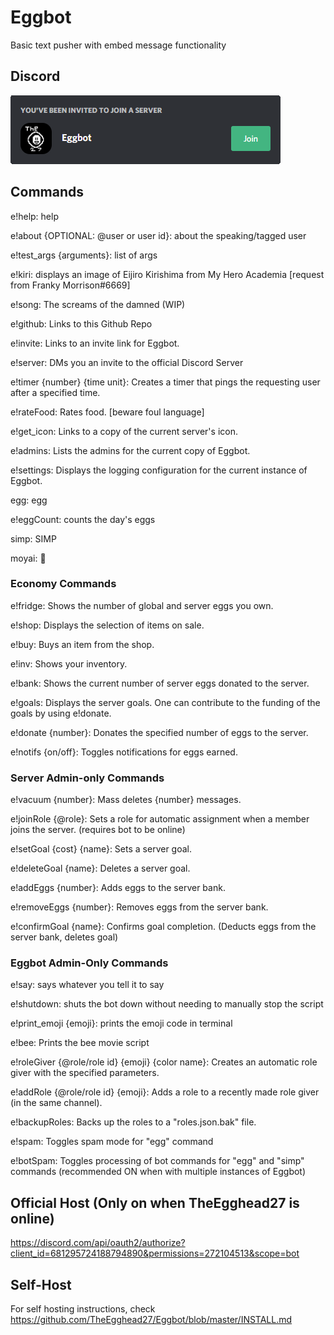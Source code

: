 # Eggbot
Basic text pusher with embed message functionality

## Discord
[![Server Invite](tutorial/invite.png)](https://discord.gg/rTfkdvX)

## Commands
e!help: help

e!about {OPTIONAL: @user or user id}: about the speaking/tagged user

e!test_args {arguments}: list of args

e!kiri: displays an image of Eijiro Kirishima from My Hero Academia [request from Franky Morrison#6669]

e!song: The screams of the damned (WIP)

e!github: Links to this Github Repo

e!invite: Links to an invite link for Eggbot.

e!server: DMs you an invite to the official Discord Server

e!timer {number} {time unit}: Creates a timer that pings the requesting user after a specified time.

e!rateFood: Rates food. [beware foul language]

e!get_icon: Links to a copy of the current server's icon.

e!admins: Lists the admins for the current copy of Eggbot.

e!settings: Displays the logging configuration for the current instance of Eggbot.

egg: egg

e!eggCount: counts the day's eggs

simp: SIMP

moyai: 🗿

### Economy Commands

e!fridge: Shows the number of global and server eggs you own.

e!shop: Displays the selection of items on sale.

e!buy: Buys an item from the shop.

e!inv: Shows your inventory.

e!bank: Shows the current number of server eggs donated to the server.

e!goals: Displays the server goals. One can contribute to the funding of the goals by using e!donate.

e!donate {number}: Donates the specified number of eggs to the server.

e!notifs {on/off}: Toggles notifications for eggs earned.

### Server Admin-only Commands

e!vacuum {number}: Mass deletes {number} messages. 

e!joinRole {@role}: Sets a role for automatic assignment when a member joins the server. (requires bot to be online)

e!setGoal {cost} {name}: Sets a server goal.

e!deleteGoal {name}: Deletes a server goal.

e!addEggs {number}: Adds eggs to the server bank.

e!removeEggs {number}: Removes eggs from the server bank.

e!confirmGoal {name}: Confirms goal completion. (Deducts eggs from the server bank, deletes goal) 

### Eggbot Admin-Only Commands

e!say: says whatever you tell it to say

e!shutdown: shuts the bot down without needing to manually stop the script

e!print_emoji {emoji}: prints the emoji code in terminal

e!bee: Prints the bee movie script 

e!roleGiver {@role/role id} {emoji} {color name}: Creates an automatic role giver with the specified parameters.

e!addRole {@role/role id} {emoji}: Adds a role to a recently made role giver (in the same channel).

e!backupRoles: Backs up the roles to a "roles.json.bak" file.

e!spam: Toggles spam mode for "egg" command

e!botSpam: Toggles processing of bot commands for "egg" and "simp" commands (recommended ON when with multiple instances of Eggbot)

## Official Host (Only on when TheEgghead27 is online)
https://discord.com/api/oauth2/authorize?client_id=681295724188794890&permissions=272104513&scope=bot

## Self-Host
For self hosting instructions, check https://github.com/TheEgghead27/Eggbot/blob/master/INSTALL.md
